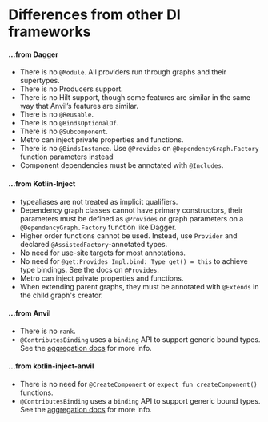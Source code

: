 # Differences from other DI frameworks

#### …from Dagger

* There is no `@Module`. All providers run through graphs and their supertypes.
* There is no Producers support.
* There is no Hilt support, though some features are similar in the same way that Anvil’s features are similar.
* There is no `@Reusable`.
* There is no `@BindsOptionalOf`.
* There is no `@Subcomponent`.
* Metro can inject private properties and functions.
* There is no `@BindsInstance`. Use `@Provides` on `@DependencyGraph.Factory` function parameters instead
* Component dependencies must be annotated with `@Includes`.

#### …from Kotlin-Inject

* typealiases are not treated as implicit qualifiers.
* Dependency graph classes cannot have primary constructors, their parameters must be defined as `@Provides` or graph parameters on a `@DependencyGraph.Factory` function like Dagger.
* Higher order functions cannot be used. Instead, use `Provider` and declared `@AssistedFactory`-annotated types.
* No need for use-site targets for most annotations.
* No need for `@get:Provides Impl.bind: Type get() = this` to achieve type bindings. See the docs on `@Provides`.
* Metro can inject private properties and functions.
* When extending parent graphs, they must be annotated with `@Extends` in the child graph's creator.

#### …from Anvil

* There is no `rank`.
* `@ContributesBinding` uses a `binding` API to support generic bound types. See the [aggregation docs](aggregation.md) for more info.

#### …from kotlin-inject-anvil

* There is no need for `@CreateComponent` or `expect fun createComponent()` functions.
* `@ContributesBinding` uses a `binding` API to support generic bound types. See the [aggregation docs](aggregation.md) for more info.
